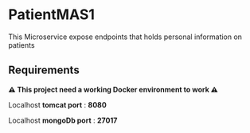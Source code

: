 # PatientMAS1

This Microservice expose endpoints that holds personal information on patients


## Requirements

**:warning: This project need a working Docker environment to work :warning:**

Localhost **tomcat port** : **8080**

Localhost **mongoDb port** : **27017**

